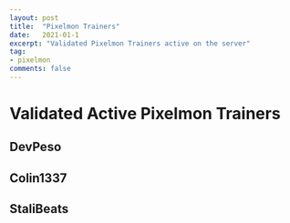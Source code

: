 ```yaml
---
layout: post
title:  "Pixelmon Trainers"
date:   2021-01-1
excerpt: "Validated Pixelmon Trainers active on the server"
tag:
- pixelmon
comments: false
---
```

# Validated Active  Pixelmon Trainers

## DevPeso

## Colin1337

## StaliBeats
